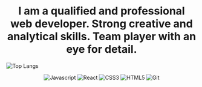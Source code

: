 <h1 align="center"> I am a qualified and professional web developer. Strong creative and analytical skills. Team player with an eye for detail. </h1>

![Top Langs](https://github-readme-stats-git-masterrstaa-rickstaa.vercel.app/api/top-langs/?username=MostafaKhidrAce)

<p align="center">
   <img src="https://img.shields.io/badge/JavaScript-F7DF1E?style=for-the-badge&logo=javascript&logoColor=black" alt="Javascript" />
   <img src="https://img.shields.io/badge/React-20232A?style=for-the-badge&logo=react&logoColor=61DAFB" alt="React" />
   <img src="https://img.shields.io/badge/CSS3-1572B6?style=for-the-badge&logo=css3&logoColor=white" alt="CSS3" />
   <img src="https://img.shields.io/badge/HTML5-E34F26?style=for-the-badge&logo=html5&logoColor=white" alt="HTML5" />
   <img src="https://img.shields.io/badge/git-F05032?style=for-the-badge&logo=git&logoColor=white" alt="Git" />
</p>
